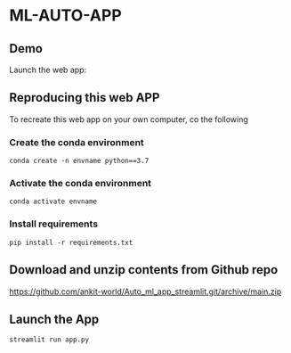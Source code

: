 # ML-AUTO-APP
## Demo
Launch the web app:
## Reproducing this web APP
To recreate this web app on your own computer, co the following

### Create the conda environment
```buildoutcfg
conda create -n envname python==3.7
```
### Activate the conda environment
```buildoutcfg
conda activate envname
```
### Install requirements
```buildoutcfg
pip install -r requirements.txt
```

## Download and unzip contents from Github repo
https://github.com/ankit-world/Auto_ml_app_streamlit.git/archive/main.zip

## Launch the App
```buildoutcfg
streamlit run app.py
```

